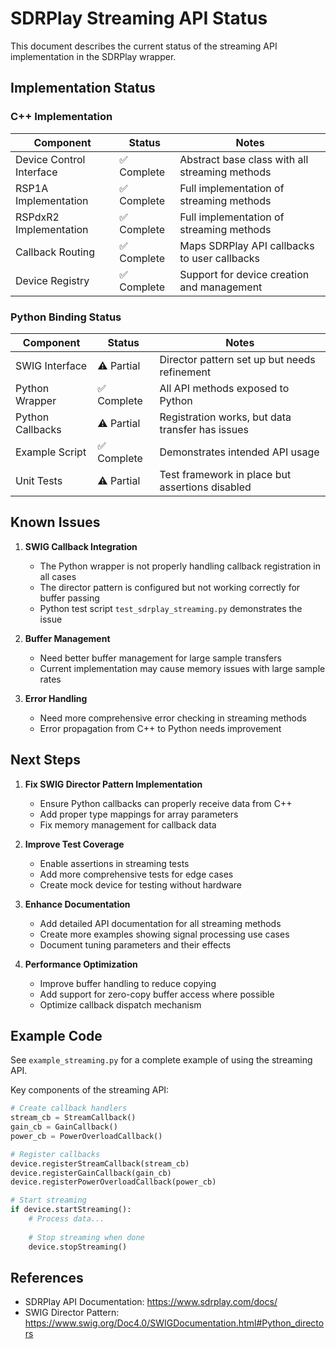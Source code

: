 # SDRPlay Streaming API Status

This document describes the current status of the streaming API implementation in the SDRPlay wrapper.

## Implementation Status

### C++ Implementation

| Component | Status | Notes |
|-----------|--------|-------|
| Device Control Interface | ✅ Complete | Abstract base class with all streaming methods |
| RSP1A Implementation | ✅ Complete | Full implementation of streaming methods |
| RSPdxR2 Implementation | ✅ Complete | Full implementation of streaming methods |
| Callback Routing | ✅ Complete | Maps SDRPlay API callbacks to user callbacks |
| Device Registry | ✅ Complete | Support for device creation and management |

### Python Binding Status

| Component | Status | Notes |
|-----------|--------|-------|
| SWIG Interface | ⚠️ Partial | Director pattern set up but needs refinement |
| Python Wrapper | ✅ Complete | All API methods exposed to Python |
| Python Callbacks | ⚠️ Partial | Registration works, but data transfer has issues |
| Example Script | ✅ Complete | Demonstrates intended API usage |
| Unit Tests | ⚠️ Partial | Test framework in place but assertions disabled |

## Known Issues

1. **SWIG Callback Integration**
   - The Python wrapper is not properly handling callback registration in all cases
   - The director pattern is configured but not working correctly for buffer passing
   - Python test script `test_sdrplay_streaming.py` demonstrates the issue

2. **Buffer Management**
   - Need better buffer management for large sample transfers
   - Current implementation may cause memory issues with large sample rates

3. **Error Handling**
   - Need more comprehensive error checking in streaming methods
   - Error propagation from C++ to Python needs improvement

## Next Steps

1. **Fix SWIG Director Pattern Implementation**
   - Ensure Python callbacks can properly receive data from C++
   - Add proper type mappings for array parameters
   - Fix memory management for callback data

2. **Improve Test Coverage**
   - Enable assertions in streaming tests
   - Add more comprehensive tests for edge cases
   - Create mock device for testing without hardware

3. **Enhance Documentation**
   - Add detailed API documentation for all streaming methods
   - Create more examples showing signal processing use cases
   - Document tuning parameters and their effects

4. **Performance Optimization**
   - Improve buffer handling to reduce copying
   - Add support for zero-copy buffer access where possible
   - Optimize callback dispatch mechanism

## Example Code

See `example_streaming.py` for a complete example of using the streaming API.

Key components of the streaming API:

```python
# Create callback handlers
stream_cb = StreamCallback()
gain_cb = GainCallback()
power_cb = PowerOverloadCallback()

# Register callbacks
device.registerStreamCallback(stream_cb)
device.registerGainCallback(gain_cb)
device.registerPowerOverloadCallback(power_cb)

# Start streaming
if device.startStreaming():
    # Process data...
    
    # Stop streaming when done
    device.stopStreaming()
```

## References

- SDRPlay API Documentation: https://www.sdrplay.com/docs/
- SWIG Director Pattern: https://www.swig.org/Doc4.0/SWIGDocumentation.html#Python_directors
